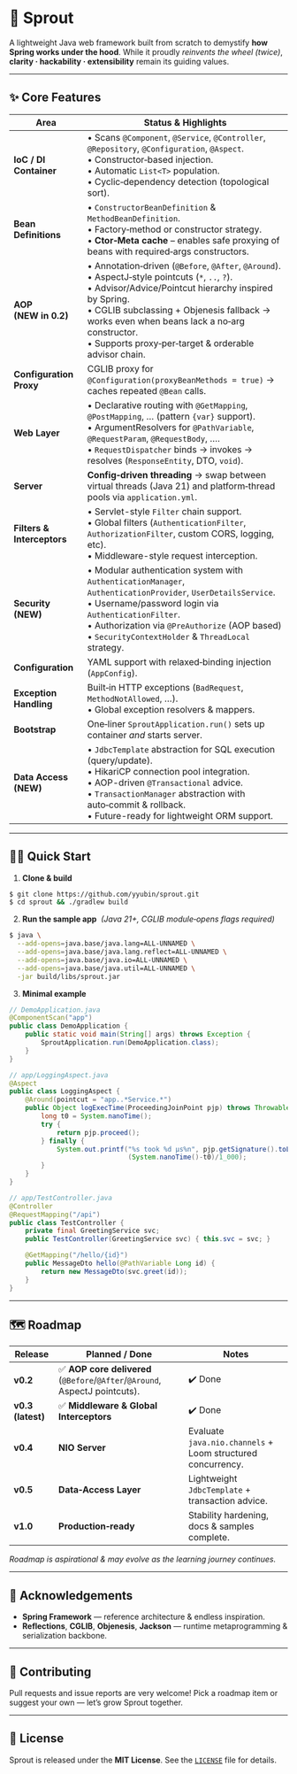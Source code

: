 # 🌱 **Sprout**

A lightweight Java web framework built from scratch to demystify **how Spring works under the hood**. While it proudly *reinvents the wheel (twice)*, **clarity · hackability · extensibility** remain its guiding values.

---

## ✨ Core Features
| Area | Status & Highlights                                                                                                                                                                                                                                                                                                                  |
| --- |--------------------------------------------------------------------------------------------------------------------------------------------------------------------------------------------------------------------------------------------------------------------------------------------------------------------------------------|
| **IoC / DI Container** | • Scans `@Component`, `@Service`, `@Controller`, `@Repository`, `@Configuration`, `@Aspect`.   <br/>• Constructor‑based injection.   <br/>• Automatic `List<T>` population.  <br/>• Cyclic‑dependency detection (topological sort).                                                                                                  |
| **Bean Definitions** | • `ConstructorBeanDefinition` & `MethodBeanDefinition`.  <br/>• Factory‑method or constructor strategy.  <br/>• **Ctor‑Meta cache** – enables safe proxying of beans with required‑args constructors.                                                                                                                                |
| **AOP (NEW in 0.2)** | • Annotation‑driven (`@Before`, `@After`, `@Around`).  <br/>• AspectJ‑style pointcuts (`*`, `..`, `?`).  <br/>• Advisor/Advice/Pointcut hierarchy inspired by Spring.  <br/>• CGLIB subclassing + Objenesis fallback → works even when beans lack a no‑arg constructor.  <br/>• Supports proxy‑per‑target & orderable advisor chain. |
| **Configuration Proxy** | CGLIB proxy for `@Configuration(proxyBeanMethods = true)` → caches repeated `@Bean` calls.                                                                                                                                                                                                                                           |
| **Web Layer** | • Declarative routing with `@GetMapping`, `@PostMapping`, … (pattern `{var}` support).  <br/>• ArgumentResolvers for `@PathVariable`, `@RequestParam`, `@RequestBody`, …. <br/>• `RequestDispatcher` binds → invokes → resolves (`ResponseEntity`, DTO, `void`).                                                                     |
| **Server** | **Config‑driven threading** → swap between virtual threads (Java 21) and platform‑thread pools via `application.yml`.                                                                                                                                                                                                                |
| **Filters & Interceptors** | • Servlet-style `Filter` chain support.  <br/>• Global filters (`AuthenticationFilter`, `AuthorizationFilter`, custom CORS, logging, etc).  <br/>• Middleware-style request interception.                                                                                                                                            |
| **Security (NEW)** | • Modular authentication system with `AuthenticationManager`, `AuthenticationProvider`, `UserDetailsService`.   <br/>• Username/password login via `AuthenticationFilter`.   <br/>• Authorization via `@PreAuthorize` (AOP based)  <br/>• `SecurityContextHolder` & `ThreadLocal` strategy.                                               |
| **Configuration** | YAML support with relaxed‑binding injection (`AppConfig`).                                                                                                                                                                                                                                                                           |
| **Exception Handling** | Built‑in HTTP exceptions (`BadRequest`, `MethodNotAllowed`, …).  <br/>• Global exception resolvers & mappers.                                                                                                                                                                                                                        |
| **Bootstrap** | One‑liner `SproutApplication.run()` sets up container *and* starts server.                                                                                                                                                                                                                                                           |
| **Data Access (NEW)** | • `JdbcTemplate` abstraction for SQL execution (query/update).  <br/>• HikariCP connection pool integration.  <br/>• AOP-driven `@Transactional` advice.  <br/>• `TransactionManager` abstraction with auto‑commit & rollback.  <br/>• Future-ready for lightweight ORM support.                                                     |
---

## 🏃‍♂️ Quick Start

1. **Clone & build**

```bash
$ git clone https://github.com/yyubin/sprout.git
$ cd sprout && ./gradlew build
```

2. **Run the sample app**  *(Java 21+, CGLIB module‑opens flags required)*

```bash
$ java \
  --add-opens=java.base/java.lang=ALL-UNNAMED \
  --add-opens=java.base/java.lang.reflect=ALL-UNNAMED \
  --add-opens=java.base/java.io=ALL-UNNAMED \
  --add-opens=java.base/java.util=ALL-UNNAMED \
  -jar build/libs/sprout.jar
```

3. **Minimal example**

```java
// DemoApplication.java
@ComponentScan("app")
public class DemoApplication {
    public static void main(String[] args) throws Exception {
        SproutApplication.run(DemoApplication.class);
    }
}
```

```java
// app/LoggingAspect.java
@Aspect
public class LoggingAspect {
    @Around(pointcut = "app..*Service.*")
    public Object logExecTime(ProceedingJoinPoint pjp) throws Throwable {
        long t0 = System.nanoTime();
        try {
            return pjp.proceed();
        } finally {
            System.out.printf("%s took %d µs%n", pjp.getSignature().toLongName(),
                              (System.nanoTime()-t0)/1_000);
        }
    }
}
```

```java
// app/TestController.java
@Controller
@RequestMapping("/api")
public class TestController {
    private final GreetingService svc;
    public TestController(GreetingService svc) { this.svc = svc; }

    @GetMapping("/hello/{id}")
    public MessageDto hello(@PathVariable Long id) {
        return new MessageDto(svc.greet(id));
    }
}
```

---

## 🗺️ Roadmap

| Release  | Planned / Done                                                            | Notes                                                                |
|----------| ------------------------------------------------------------------------- | -------------------------------------------------------------------- |
| **v0.2** | ✅ **AOP core delivered** (`@Before`/`@After`/`@Around`, AspectJ pointcuts). | ✔️ Done                                                              |
| **v0.3 (latest)** | ✅ **Middleware & Global Interceptors**                                      | ✔️ Done  |
| **v0.4** | **NIO Server**                                                            | Evaluate `java.nio.channels` + Loom structured concurrency.          |
| **v0.5** | **Data‑Access Layer**                                                     | Lightweight `JdbcTemplate` + transaction advice.                     |
| **v1.0** | **Production‑ready**                                                      | Stability hardening, docs & samples complete.                        |

*Roadmap is aspirational & may evolve as the learning journey continues.*

---

## 🙏 Acknowledgements

* **Spring Framework** — reference architecture & endless inspiration.
* **Reflections**, **CGLIB**, **Objenesis**, **Jackson** — runtime metaprogramming & serialization backbone.

---

## 🤝 Contributing

Pull requests and issue reports are very welcome! Pick a roadmap item or suggest your own — let’s grow Sprout together.

---

## 📜 License

Sprout is released under the **MIT License**. See the [`LICENSE`](LICENSE) file for details.
